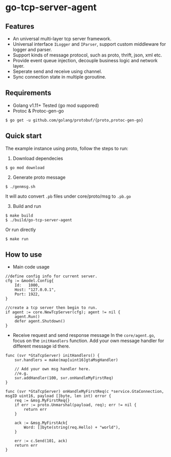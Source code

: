 # go-tcp-server-agent
## Features
- An universal multi-layer tcp server framework.
- Universal interface `ILogger` and `IParser`, support custom middleware for logger and parser.
- Support kinds of message protocol, such as proto, thrift, json, xml etc.
- Provide event queue injection, decouple business logic and network layer.
- Seperate send and receive using channel.
- Sync connection state in multiple goroutine.

## Requirements
- Golang v1.11+ Tested (go mod suppored)
- Protoc & Protoc-gen-go
```shell
$ go get -u github.com/golang/protobuf/{proto,protoc-gen-go}
```

## Quick start
The example instance using proto, follow the steps to run:

1. Download dependecies
```shell
$ go mod download
```

2. Generate proto message
```shell
$ ./genmsg.sh
```
It will auto convert `.pb` files under core/proto/msg to `.pb.go`

3. Build and run
```shell
$ make build
$ ./build/go-tcp-server-agent
```

Or run directly

```shell
$ make run
```

## How to use

- Main code usage

```golang
//define config info for current server.
cfg := &model.Config{
    Id:   1000,
    Host: "127.0.0.1",
    Port: 1922,
}

//create a tcp server then begin to run.
if agent := core.NewTcpServer(cfg); agent != nil {
    agent.Run()
    defer agent.Shutdown()
}
```

- Receive request and send response message
In the `core/agent.go`, focus on the `initHandlers` function. 
Add your own message handler for different message id there.

```golang
func (svr *GtaTcpServer) initHandlers() {
	svr.handlers = make(map[uint16]gtaMsgHandler)

	// Add your own msg handler here.
    //e.g.
	svr.addHandler(100, svr.onHandleMyFirstReq)
}

func (svr *GtaTcpServer) onHandleMyFirstReq(c *service.GtaConnection, msgID uint16, payload []byte, len int) error {
	req := &msg.MyFirstReq{}
	if err := proto.Unmarshal(payload, req); err != nil {
		return err
	}

	ack := &msg.MyFirstAck{
		Word: []byte(string(req.Hello) + "world"),
	}

	err := c.Send(101, ack)
	return err
}

```